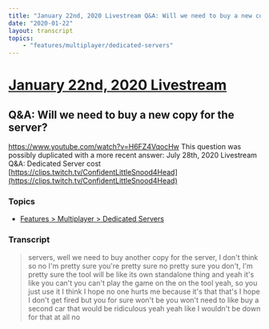 ```yaml
---
title: "January 22nd, 2020 Livestream Q&A: Will we need to buy a new copy for the server?"
date: "2020-01-22"
layout: transcript
topics:
    - "features/multiplayer/dedicated-servers"
---
```

# [January 22nd, 2020 Livestream](../2020-01-22.md)
## Q&A: Will we need to buy a new copy for the server?
https://www.youtube.com/watch?v=H6FZ4VqocHw
This question was possibly duplicated with a more recent answer: July 28th, 2020 Livestream Q&A: Dedicated Server cost [https://clips.twitch.tv/ConfidentLittleSnood4Head](https://clips.twitch.tv/ConfidentLittleSnood4Head)


### Topics
* [Features > Multiplayer > Dedicated Servers](../topics/features/multiplayer/dedicated-servers.md)

### Transcript

> servers, well we need to buy another copy for the server, I don't think so no I'm pretty sure you're pretty sure no pretty sure you don't, I'm pretty sure the tool will be like its own standalone thing and yeah it's like you can't you can't play the game on the on the tool yeah, so you just use it I think I hope no one hurts me because it's that that's I hope I don't get fired but you for sure won't be you won't need to like buy a second car that would be ridiculous yeah yeah like I wouldn't be down for that at all no
